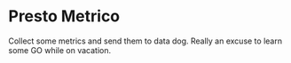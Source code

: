 Presto Metrico
=============

Collect some metrics and send them to data dog. Really an excuse to learn some GO while on vacation.
